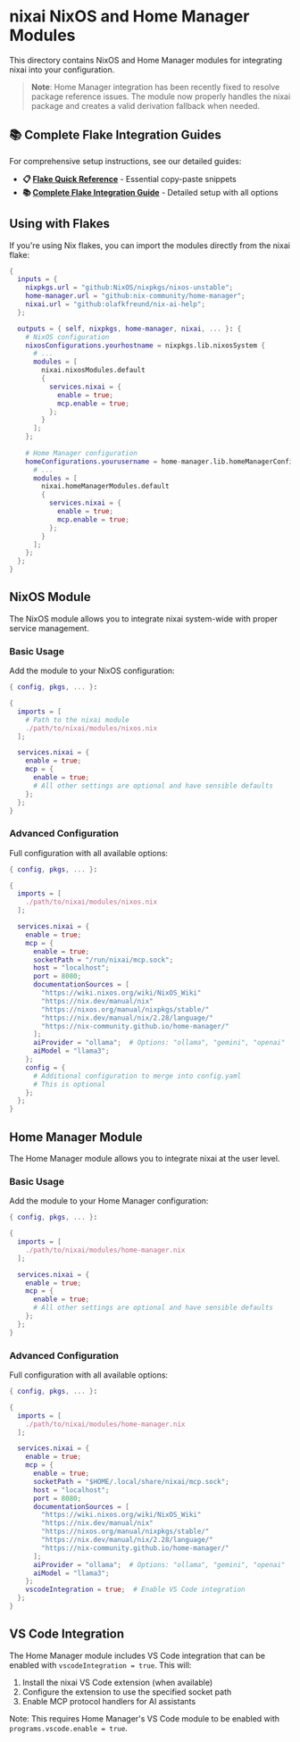 # nixai NixOS and Home Manager Modules

This directory contains NixOS and Home Manager modules for integrating nixai into your configuration.

> **Note**: Home Manager integration has been recently fixed to resolve package reference issues. The module now properly handles the nixai package and creates a valid derivation fallback when needed.

## 📚 Complete Flake Integration Guides

For comprehensive setup instructions, see our detailed guides:

- **📋 [Flake Quick Reference](../docs/FLAKE_QUICK_REFERENCE.md)** - Essential copy-paste snippets
- **📚 [Complete Flake Integration Guide](../docs/FLAKE_INTEGRATION_GUIDE.md)** - Detailed setup with all options

## Using with Flakes

If you're using Nix flakes, you can import the modules directly from the nixai flake:

```nix
{
  inputs = {
    nixpkgs.url = "github:NixOS/nixpkgs/nixos-unstable";
    home-manager.url = "github:nix-community/home-manager";
    nixai.url = "github:olafkfreund/nix-ai-help";
  };

  outputs = { self, nixpkgs, home-manager, nixai, ... }: {
    # NixOS configuration
    nixosConfigurations.yourhostname = nixpkgs.lib.nixosSystem {
      # ...
      modules = [
        nixai.nixosModules.default
        {
          services.nixai = {
            enable = true;
            mcp.enable = true;
          };
        }
      ];
    };
    
    # Home Manager configuration
    homeConfigurations.yourusername = home-manager.lib.homeManagerConfiguration {
      # ...
      modules = [
        nixai.homeManagerModules.default
        {
          services.nixai = {
            enable = true;
            mcp.enable = true;
          };
        }
      ];
    };
  };
}
```

## NixOS Module

The NixOS module allows you to integrate nixai system-wide with proper service management.

### Basic Usage

Add the module to your NixOS configuration:

```nix
{ config, pkgs, ... }:

{
  imports = [ 
    # Path to the nixai module
    ./path/to/nixai/modules/nixos.nix
  ];

  services.nixai = {
    enable = true;
    mcp = {
      enable = true;
      # All other settings are optional and have sensible defaults
    };
  };
}
```

### Advanced Configuration

Full configuration with all available options:

```nix
{ config, pkgs, ... }:

{
  imports = [ 
    ./path/to/nixai/modules/nixos.nix
  ];

  services.nixai = {
    enable = true;
    mcp = {
      enable = true;
      socketPath = "/run/nixai/mcp.sock";
      host = "localhost";
      port = 8080;
      documentationSources = [
        "https://wiki.nixos.org/wiki/NixOS_Wiki"
        "https://nix.dev/manual/nix"
        "https://nixos.org/manual/nixpkgs/stable/"
        "https://nix.dev/manual/nix/2.28/language/"
        "https://nix-community.github.io/home-manager/"
      ];
      aiProvider = "ollama";  # Options: "ollama", "gemini", "openai"
      aiModel = "llama3";
    };
    config = {
      # Additional configuration to merge into config.yaml
      # This is optional
    };
  };
}
```

## Home Manager Module

The Home Manager module allows you to integrate nixai at the user level.

### Basic Usage

Add the module to your Home Manager configuration:

```nix
{ config, pkgs, ... }:

{
  imports = [ 
    ./path/to/nixai/modules/home-manager.nix
  ];

  services.nixai = {
    enable = true;
    mcp = {
      enable = true;
      # All other settings are optional and have sensible defaults
    };
  };
}
```

### Advanced Configuration

Full configuration with all available options:

```nix
{ config, pkgs, ... }:

{
  imports = [ 
    ./path/to/nixai/modules/home-manager.nix
  ];

  services.nixai = {
    enable = true;
    mcp = {
      enable = true;
      socketPath = "$HOME/.local/share/nixai/mcp.sock";
      host = "localhost";
      port = 8080;
      documentationSources = [
        "https://wiki.nixos.org/wiki/NixOS_Wiki"
        "https://nix.dev/manual/nix"
        "https://nixos.org/manual/nixpkgs/stable/"
        "https://nix.dev/manual/nix/2.28/language/"
        "https://nix-community.github.io/home-manager/"
      ];
      aiProvider = "ollama";  # Options: "ollama", "gemini", "openai"
      aiModel = "llama3";
    };
    vscodeIntegration = true;  # Enable VS Code integration
  };
}
```

## VS Code Integration

The Home Manager module includes VS Code integration that can be enabled with `vscodeIntegration = true`. This will:

1. Install the nixai VS Code extension (when available)
2. Configure the extension to use the specified socket path
3. Enable MCP protocol handlers for AI assistants

Note: This requires Home Manager's VS Code module to be enabled with `programs.vscode.enable = true`.
